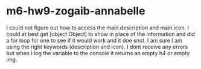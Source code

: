 # m6-hw9-zogaib-annabelle

I could not figure out how to access the main.description and main.icon. I could at best get [object Object] to show in place of the information and did a for loop for one to see if it would work and it doe snot. I am sure I am using the right keywords (description and icon). I dont receive any errors but when I log the variable to the console it returns an empty h4 or empty img.